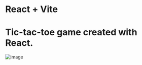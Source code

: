 # React + Vite

# Tic-tac-toe game created with React.

![image](https://github.com/user-attachments/assets/9a8fc263-1c4f-48fa-8ec2-05e4ddced10e)
